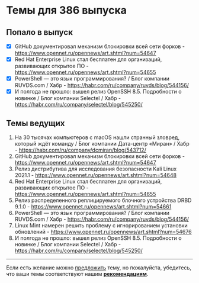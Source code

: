 # Темы для 386 выпуска

## Попало в выпуск

- [x] GitHub документировал механизм блокировки всей сети форков - https://www.opennet.ru/opennews/art.shtml?num=54647
- [x] Red Hat Enterprise Linux стал бесплатен для организаций, развивающих открытое ПО - https://www.opennet.ru/opennews/art.shtml?num=54655
- [x] PowerShell — это язык программирования? / Блог компании RUVDS.com / Хабр - https://habr.com/ru/company/ruvds/blog/544156/
- [x] И полгода не прошло: вышел релиз OpenSSH 8.5. Подробности о новинке / Блог компании Selectel / Хабр - https://habr.com/ru/company/selectel/blog/545250/

## Темы ведущих

1. На 30 тысячах компьютеров с macOS нашли странный зловред, который ждёт команду / Блог компании Дата-центр «Миран» / Хабр - https://habr.com/ru/company/dcmiran/blog/543712/
1. GitHub документировал механизм блокировки всей сети форков - https://www.opennet.ru/opennews/art.shtml?num=54647
1. Релиз дистрибутива для исследования безопасности Kali Linux 2021.1 - https://www.opennet.ru/opennews/art.shtml?num=54648
1. Red Hat Enterprise Linux стал бесплатен для организаций, развивающих открытое ПО - https://www.opennet.ru/opennews/art.shtml?num=54655
1. Релиз распределенного реплицируемого блочного устройства DRBD 9.1.0 - https://www.opennet.ru/opennews/art.shtml?num=54661
1. PowerShell — это язык программирования? / Блог компании RUVDS.com / Хабр - https://habr.com/ru/company/ruvds/blog/544156/
1. Linux Mint намерен решить проблему с игнорированием установки обновлений - https://www.opennet.ru/opennews/art.shtml?num=54676
1. И полгода не прошло: вышел релиз OpenSSH 8.5. Подробности о новинке / Блог компании Selectel / Хабр - https://habr.com/ru/company/selectel/blog/545250/

---

Если есть желание можно [предложить](themes_from_listeners.md) тему, но пожалуйста, убедитесь, что ваши темы соответствуют нашим **[рекомендациям](Recommendations_for_the_proposed_topics.md)**.

